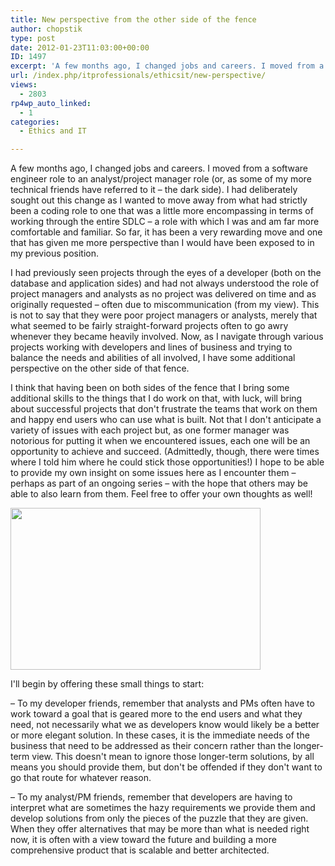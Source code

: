 ```yaml
---
title: New perspective from the other side of the fence
author: chopstik
type: post
date: 2012-01-23T11:03:00+00:00
ID: 1497
excerpt: 'A few months ago, I changed jobs and careers. I moved from a software engineer role to an analyst/project manager role (or, as some of my more technical friends have referred to it - the dark side). I had deliberately sought out this change as I wanted&hellip;'
url: /index.php/itprofessionals/ethicsit/new-perspective/
views:
  - 2803
rp4wp_auto_linked:
  - 1
categories:
  - Ethics and IT

---
```

A few months ago, I changed jobs and careers. I moved from a software engineer role to an analyst/project manager role (or, as some of my more technical friends have referred to it – the dark side). I had deliberately sought out this change as I wanted to move away from what had strictly been a coding role to one that was a little more encompassing in terms of working through the entire SDLC – a role with which I was and am far more comfortable and familiar. So far, it has been a very rewarding move and one that has given me more perspective than I would have been exposed to in my previous position.

I had previously seen projects through the eyes of a developer (both on the database and application sides) and had not always understood the role of project managers and analysts as no project was delivered on time and as originally requested – often due to miscommunication (from my view). This is not to say that they were poor project managers or analysts, merely that what seemed to be fairly straight-forward projects often to go awry whenever they became heavily involved. Now, as I navigate through various projects working with developers and lines of business and trying to balance the needs and abilities of all involved, I have some additional perspective on the other side of that fence.

I think that having been on both sides of the fence that I bring some additional skills to the things that I do work on that, with luck, will bring about successful projects that don't frustrate the teams that work on them and happy end users who can use what is built. Not that I don't anticipate a variety of issues with each project but, as one former manager was notorious for putting it when we encountered issues, each one will be an opportunity to achieve and succeed. (Admittedly, though, there were times where I told him where he could stick those opportunities!) I hope to be able to provide my own insight on some issues here as I encounter them – perhaps as part of an ongoing series – with the hope that others may be able to also learn from them. Feel free to offer your own thoughts as well!

<div class="image_block">
  <a href="https://lessthandot.z19.web.core.windows.net/wp-content/uploads/blogs/ITProfessionals/1359656-lumbergh_super.jpg?mtime=1327249775"><img alt="" src="https://lessthandot.z19.web.core.windows.net/wp-content/uploads/blogs/ITProfessionals/1359656-lumbergh_super.jpg?mtime=1327249775" width="400" height="259" /></a>
</div>

I'll begin by offering these small things to start:

– To my developer friends, remember that analysts and PMs often have to work toward a goal that is geared more to the end users and what they need, not necessarily what we as developers know would likely be a better or more elegant solution. In these cases, it is the immediate needs of the business that need to be addressed as their concern rather than the longer-term view. This doesn't mean to ignore those longer-term solutions, by all means you should provide them, but don't be offended if they don't want to go that route for whatever reason.

– To my analyst/PM friends, remember that developers are having to interpret what are sometimes the hazy requirements we provide them and develop solutions from only the pieces of the puzzle that they are given. When they offer alternatives that may be more than what is needed right now, it is often with a view toward the future and building a more comprehensive product that is scalable and better architected.